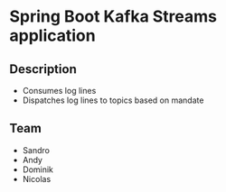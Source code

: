 # Spring Boot Kafka Streams application

## Description

* Consumes log lines
* Dispatches log lines to topics based on mandate

## Team

* Sandro
* Andy
* Dominik
* Nicolas
